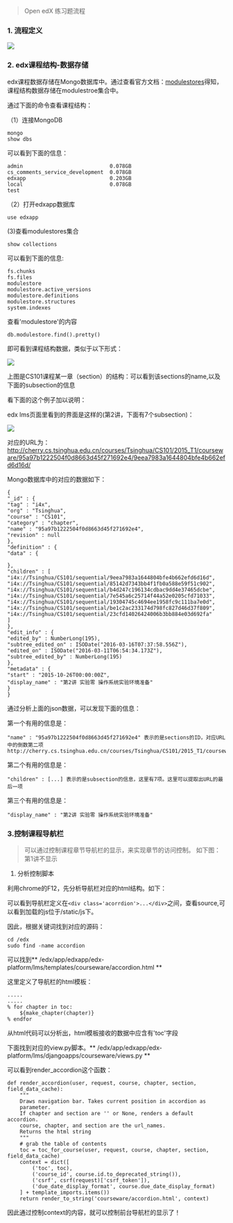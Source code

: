 >Open edX 练习题流程

### 1. 流程定义

![](https://github.com/jennyzhang8800/FlowControl/blob/master/20170619-%E7%BB%83%E4%B9%A0%E9%A2%98%E6%B5%81%E7%A8%8B/pictures/%E7%BB%83%E4%B9%A0%E9%A2%98%E6%B5%81%E7%A8%8B.png)


### 2. edx课程结构-数据存储

 edx课程数据存储在Mongo数据库中。通过查看官方文档：[modulestores](http://edx.readthedocs.io/projects/edx-developer-guide/en/latest/modulestores/index.html)得知，课程结构数据存储在modulestroe集合中。
 
 通过下面的命令查看课程结构：
 
 （1）连接MongoDB
 ```
 mongo
 show dbs
 ```
 可以看到下面的信息：
 ```
admin                            0.078GB
cs_comments_service_development  0.078GB
edxapp                           0.203GB
local                            0.078GB
test   
 ```
（2）打开edxapp数据库
```
use edxapp
```
(3)查看modulestores集合
```
show collections
```
可以看到下面的信息:
```
fs.chunks
fs.files
modulestore
modulestore.active_versions
modulestore.definitions
modulestore.structures
system.indexes
```

查看'modulestore'的内容
```
db.modulestore.find().pretty()
```
即可看到课程结构数据，类似于以下形式：

![](https://github.com/jennyzhang8800/FlowControl/blob/master/20170619-%E7%BB%83%E4%B9%A0%E9%A2%98%E6%B5%81%E7%A8%8B/pictures/modulestores-section2.png)

上图是CS101课程某一章（section）的结构：可以看到该sections的name,以及下面的subsection的信息

看下面的这个例子加以说明：

edx lms页面里看到的界面是这样的(第2讲，下面有7个subsection)：

![](https://github.com/jennyzhang8800/FlowControl/blob/master/20170619-%E7%BB%83%E4%B9%A0%E9%A2%98%E6%B5%81%E7%A8%8B/pictures/edx-sections2.png)

对应的URL为：http://cherry.cs.tsinghua.edu.cn/courses/Tsinghua/CS101/2015_T1/courseware/95a97b1222504f0d8663d45f271692e4/9eea7983a1644804bfe4b662efd6d16d/

Mongo数据库中的对应的数据如下：
```
{
"_id" : {
"tag" : "i4x",
"org" : "Tsinghua",
"course" : "CS101",
"category" : "chapter",
"name" : "95a97b1222504f0d8663d45f271692e4",
"revision" : null
},
"definition" : {
"data" : {

},
"children" : [
"i4x://Tsinghua/CS101/sequential/9eea7983a1644804bfe4b662efd6d16d",
"i4x://Tsinghua/CS101/sequential/85142d7343bb4f1fb0a588e59f51c902",
"i4x://Tsinghua/CS101/sequential/b4d247c196134cdbac9dd4e37465dcbe",
"i4x://Tsinghua/CS101/sequential/7e545a6c25714f44a52e0205cfd71033",
"i4x://Tsinghua/CS101/sequential/19304745c4694ee1958fc9c111ba7e0d",
"i4x://Tsinghua/CS101/sequential/be1c2ac233174d798fc827d46d37f809",
"i4x://Tsinghua/CS101/sequential/23cfd14026424006b3bb884e03d692fa"
]
},
"edit_info" : {
"edited_by" : NumberLong(195),
"subtree_edited_on" : ISODate("2016-03-16T07:37:58.556Z"),
"edited_on" : ISODate("2016-03-11T06:54:34.173Z"),
"subtree_edited_by" : NumberLong(195)
},
"metadata" : {
"start" : "2015-10-26T00:00:00Z",
"display_name" : "第2讲 实验零 操作系统实验环境准备"
}
}
```
通过分析上面的json数据，可以发现下面的信息：

第一个有用的信息是：
```
"name" : "95a97b1222504f0d8663d45f271692e4" 表示的是sections的ID，对应URL中的倒数第二项http://cherry.cs.tsinghua.edu.cn/courses/Tsinghua/CS101/2015_T1/courseware/95a97b1222504f0d8663d45f271692e4/9eea7983a1644804bfe4b662efd6d16d/
```
第二个有用的信息是：
```
"children" : [...] 表示的是subsection的信息，这里有7项。这里可以提取出URL的最后一项

```
第三个有用的信息是：
```
"display_name" : "第2讲 实验零 操作系统实验环境准备"
```

### 3.控制课程导航栏

>可以通过控制课程章节导航栏的显示，来实现章节的访问控制。
如下图：第1讲不显示

1. 分析控制脚本

利用chrome的F12，先分析导航栏对应的html结构。如下：

可以看到导航栏定义在```<div class='acorrdion'>...</div>```之间，查看source,可以看到加载的js位于/static/js下。

因此，根据关键词找到对应的源码：

```
cd /edx
sudo find -name accordion
```
可以找到** /edx/app/edxapp/edx-platform/lms/templates/courseware/accordion.html **

这里定义了导航栏的html模板：
```
.....
.....
% for chapter in toc:
    ${make_chapter(chapter)}
% endfor
```
从html代码可以分析出，html模板接收的数据中应含有'toc'字段

下面找到对应的view.py脚本。** /edx/app/edxapp/edx-platform/lms/djangoapps/courseware/views.py **

可以看到render_accordion这个函数：
```
def render_accordion(user, request, course, chapter, section, field_data_cache):
    """
    Draws navigation bar. Takes current position in accordion as
    parameter.
    If chapter and section are '' or None, renders a default accordion.
    course, chapter, and section are the url_names.
    Returns the html string
    """
    # grab the table of contents
    toc = toc_for_course(user, request, course, chapter, section, field_data_cache)
    context = dict([
        ('toc', toc),
        ('course_id', course.id.to_deprecated_string()),
        ('csrf', csrf(request)['csrf_token']),
        ('due_date_display_format', course.due_date_display_format)
    ] + template_imports.items())
    return render_to_string('courseware/accordion.html', context)

```

因此通过控制context的内容，就可以控制前台导航栏的显示了！
